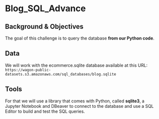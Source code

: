 # Blog_SQL_Advance

## Background & Objectives
The goal of this challenge is to query the database **from our Python code**.

## Data
We will work with the ecommerce.sqlite database available at this URL:
`https://wagon-public-datasets.s3.amazonaws.com/sql_databases/blog.sqlite`

## Tools
For that we will use a library that comes with Python, called **sqlite3**, a Jupyter Notebook and DBeaver to connect to the database and use a SQL Editor to build and test the SQL queries.
